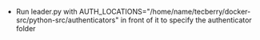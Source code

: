 * Run leader.py with AUTH_LOCATIONS="/home/name/tecberry/docker-src/python-src/authenticators" in front of it to specify the authenticator folder